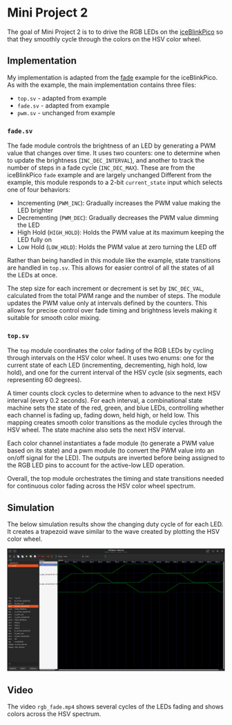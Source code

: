 # Mini Project 2
The goal of Mini Project 2 is to to drive the RGB LEDs on the [iceBlinkPico](https://github.com/bminch/iceBlinkPico/) so that they smoothly cycle through the colors on the HSV color wheel.

## Implementation
My implementation is adapted from the [fade](https://github.com/bminch/iceBlinkPico/tree/main/examples/fade) example for the iceBlinkPico. As with the example, the main implementation contains three files:
- `top.sv` - adapted from example
- `fade.sv` - adapted from example
- `pwm.sv` - unchanged from example

### `fade.sv`
The fade module controls the brightness of an LED by generating a PWM value that changes over time. It uses two counters: one to determine when to update the brightness (`INC_DEC_INTERVAL`), and another to track the number of steps in a fade cycle (`INC_DEC_MAX`). These are from the iceBlinkPico `fade` example and are largely unchanged Different from the example, this module responds to a 2-bit `current_state` input which selects one of four behaviors:

- Incrementing (`PWM_INC`): Gradually increases the PWM value making the LED brighter
- Decrementing (`PWM_DEC`): Gradually decreases the PWM value dimming the LED
- High Hold (`HIGH_HOLD`): Holds the PWM value at its maximum keeping the LED fully on
- Low Hold (`LOW_HOLD`): Holds the PWM value at zero turning the LED off

Rather than being handled in this module like the example, state transitions are handled in `top.sv`. This allows for easier control of all the states of all the LEDs at once.

The step size for each increment or decrement is set by `INC_DEC_VAL`, calculated from the total PWM range and the number of steps. The module updates the PWM value only at intervals defined by the counters. This allows for precise control over fade timing and brightness levels making it suitable for smooth color mixing.

### `top.sv`
The `top` module coordinates the color fading of the RGB LEDs by cycling through intervals on the HSV color wheel. It uses two enums: one for the current state of each LED (incrementing, decrementing, high hold, low hold), and one for the current interval of the HSV cycle (six segments, each representing 60 degrees).

A timer counts clock cycles to determine when to advance to the next HSV interval (every 0.2 seconds). For each interval, a combinational state machine sets the state of the red, green, and blue LEDs, controlling whether each channel is fading up, fading down, held high, or held low. This mapping creates smooth color transitions as the module cycles through the HSV wheel. The state machine also sets the next HSV interval.

Each color channel instantiates a fade module (to generate a PWM value based on its state) and a pwm module (to convert the PWM value into an on/off signal for the LED). The outputs are inverted before being assigned to the RGB LED pins to account for the active-low LED operation.

Overall, the top module orchestrates the timing and state transitions needed for continuous color fading across the HSV color wheel spectrum.

## Simulation
The below simulation results show the changing duty cycle of for each LED. It creates a trapezoid wave similar to the wave created by plotting the HSV color wheel.

![simulation result](top_sim.png)

## Video
The video `rgb_fade.mp4` shows several cycles of the LEDs fading and shows colors across the HSV spectrum.